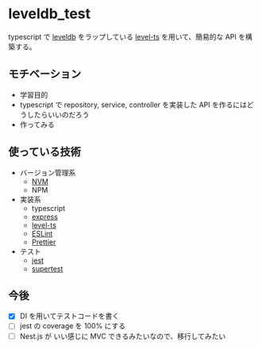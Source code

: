 # leveldb_test

typescript で [leveldb](https://github.com/google/leveldb/blob/main/doc/index.md) をラップしている [level-ts](https://www.npmjs.com/package/level-ts) を用いて、簡易的な API を構築する。

## モチベーション

- 学習目的
- typescript で repository, service, controller を実装した API を作るにはどうしたらいいのだろう
- 作ってみる

## 使っている技術

- バージョン管理系
  - [NVM](https://github.com/nvm-sh/nvm#about)
  - NPM
- 実装系
  - typescript
  - [express](https://expressjs.com/ja/)
  - [level-ts](https://www.npmjs.com/package/level-ts)
  - [ESLint](https://eslint.org/)
  - [Prettier](https://prettier.io/)
- テスト
  - [jest](https://jestjs.io/ja/)
  - [supertest](https://www.npmjs.com/package/supertest)

## 今後

- [x] DI を用いてテストコードを書く
- [ ] jest の coverage を 100% にする
- [ ] Nest.js が いい感じに MVC できるみたいなので、移行してみたい
